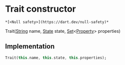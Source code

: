 


# Trait constructor




    *[<Null safety>](https://dart.dev/null-safety)*



Trait([String](https://api.flutter.dev/flutter/dart-core/String-class.html) name, [State](../../yonomi-sdk/State-class.md) state, [Set](https://api.flutter.dev/flutter/dart-core/Set-class.html)&lt;[Property](../../yonomi-sdk/Property-class.md)> properties)





## Implementation

```dart
Trait(this.name, this.state, this.properties);
```







